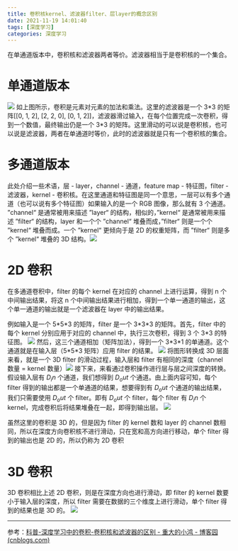 ```yaml
---
title: 卷积核kernel、滤波器filter、层layer的概念区别
date: 2021-11-19 14:01:40
tags: [深度学习]
categories: 深度学习
---
```

在单通道版本中，卷积核和滤波器两者等价。滤波器相当于是卷积核的一个集合。
# 单通道版本
![](https://img2018.cnblogs.com/common/1785246/201912/1785246-20191214195513331-1693646023.gif)
如上图所示，卷积是元素对元素的加法和乘法。这里的滤波器是一个 3\*3 的矩阵\[\[0, 1, 2], \[2, 2, 0], \[0, 1, 2]]，滤波器滑过输入，在每个位置完成一次卷积，得到一个数值，最终输出仍是一个 3\*3 的矩阵。这里滑动的可以说是卷积核，也可以说是滤波器，两者在单通道时等价，此时的滤波器就是只有一个卷积核的集合。

# 多通道版本
此处介绍一些术语，层 - layer，channel - 通道，feature map - 特征图，filter - 滤波器，kernel - 卷积核。在这里通道和特征图是同一个意思，一层可以有多个通道（也可以说有多个特征图）如果输入的是一个 RGB 图像，那么就有 3 个通道。
”channel“ 是通常被用来描述 ”layer“ 的结构，相似的，”kernel“ 是通常被用来描述 ”filter“ 的结构，layer 和一个个 ”channel“ 堆叠而成，”filter“ 则是一个个 ”kernel“ 堆叠而成。一个 ”kernel“ 更倾向于是 2D 的权重矩阵，而 ”filter“ 则是多个 ”kernel“ 堆叠的 3D 结构。![](https://img2018.cnblogs.com/common/1785246/201912/1785246-20191214201201316-462714398.jpg)

# 2D 卷积
在多通道卷积中，filter 的每个 kernel 在对应的 channel 上进行运算，得到 n 个中间输出结果，将这 n 个中间输出结果进行相加，得到一个单一通道的输出，这个单一通道的输出就是一个滤波器在 layer 中的输出结果。

例如输入是一个 5\*5\*3 的矩阵，filter 是一个 3\*3\*3 的矩阵。首先，filter 中的每个  kernel 分别应用于对应的 channel 中，执行三次卷积，得到 3 个 3\*3 的特征图。
![](https://img2018.cnblogs.com/common/1785246/201912/1785246-20191214202218587-778812877.gif)
然后，这三个通道相加（矩阵加法），得到一个 3\*3\*1 的单通道。这个通道就是在输入层（5\*5\*3 矩阵）应用 filter 的结果。
![](https://img2018.cnblogs.com/common/1785246/201912/1785246-20191214202720666-1704576718.gif)
将图形转换成 3D 层面来看，就是一个 3D filter 的滑动过程，输入层和 filter 有相同的深度（channel 数量 = kernel 数量）![](https://img2018.cnblogs.com/common/1785246/201912/1785246-20191214203213122-417391637.jpg)
接下来，来看通过卷积操作进行层与层之间深度的转换。假设输入层有 $D_in$ 个通道，我们想得到 $D_out$ 个通道。由上面内容可知，每个 filter 得到的输出都是一个单通道的结果，想要得到有 $D_out$ 个通道的输出结果，我们只需要使用 $D_out$ 个 filter。即有 $D_out$ 个 filter，每个 filter 有 $D_in$ 个 kernel，完成卷积后将结果堆叠在一起，即得到输出层。
![](https://img2018.cnblogs.com/common/1785246/201912/1785246-20191214203526665-1759964631.jpg)

虽然这里的卷积是 3D 的，但是因为 filter 的 kernel 数和 layer 的 channel 数相同，所以在深度方向卷积核不进行滑动，只在宽和高方向进行移动，单个 filter 得到的输出也是 2D 的，所以仍称为 2D 卷积

# 3D 卷积
3D 卷积相比上述 2D 卷积，则是在深度方向也进行滑动，即 filter 的 kernel 数要小于输入层的深度，所以 filter 需要在数据的三个维度上进行滑动，单个 filter 得到的结果也是 3D 的。
![](https://img2018.cnblogs.com/common/1785246/201912/1785246-20191214204138798-1852777353.jpg)

___
参考：[科普-深度学习中的卷积-卷积核和滤波器的区别 - 重大的小鸿 - 博客园 (cnblogs.com)](https://www.cnblogs.com/elitphil/p/12040671.html)

